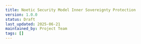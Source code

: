 ```yaml
---
title: Noetic Security Model Inner Sovereignty Protection
version: 1.0.0
status: Draft
last_updated: 2025-06-21
maintained_by: Project Team
tags: []
---
```

